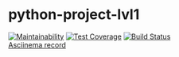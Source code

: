 # python-project-lvl1
[![Maintainability](https://api.codeclimate.com/v1/badges/a99a88d28ad37a79dbf6/maintainability)](https://codeclimate.com/github/codeclimate/codeclimate/maintainability)
[![Test Coverage](https://api.codeclimate.com/v1/badges/a99a88d28ad37a79dbf6/test_coverage)](https://codeclimate.com/github/codeclimate/codeclimate/test_coverage)
[![Build Status](https://travis-ci.org/postscriptumno/python-project-lvl1.svg?branch=master)](https://travis-ci.org/postscriptumno/python-project-lvl1)
<br>
<a href="https://asciinema.org/a/ofq5abMGDmZwiB5dJhCz0gzxd">Asciinema record</a>
